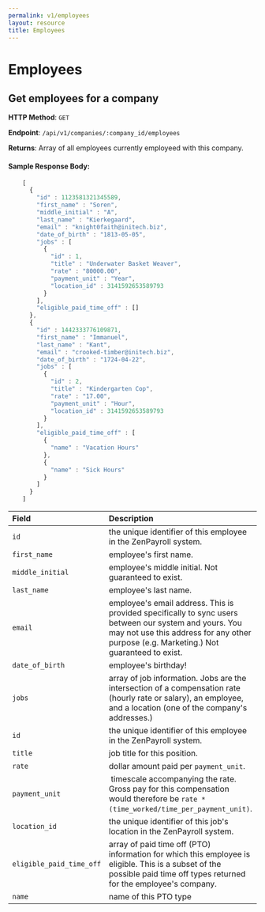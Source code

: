 ```yaml
---
permalink: v1/employees
layout: resource
title: Employees
---
```


# Employees

## Get employees for a company

**HTTP Method**: `GET`

**Endpoint**: `/api/v1/companies/:company_id/employees`

**Returns**: Array of all employees currently employeed with this company.

#### Sample Response Body:

```javascript
    [
      {
        "id" : 1123581321345589,
        "first_name" : "Soren",
        "middle_initial" : "A",
        "last_name" : "Kierkegaard",
        "email" : "knight0faith@initech.biz",
        "date_of_birth" : "1813-05-05",
        "jobs" : [
          {
            "id" : 1,
            "title" : "Underwater Basket Weaver",
            "rate" : "80000.00",
            "payment_unit" : "Year",
            "location_id" : 3141592653589793
          }
        ],
        "eligible_paid_time_off" : []
      },
      {
        "id" : 1442333776109871,
        "first_name" : "Immanuel",
        "last_name" : "Kant",
        "email" : "crooked-timber@initech.biz",
        "date_of_birth" : "1724-04-22",
        "jobs" : [
          {
            "id" : 2,
            "title" : "Kindergarten Cop",
            "rate" : "17.00",
            "payment_unit" : "Hour",
            "location_id" : 3141592653589793
          }
        ],
        "eligible_paid_time_off" : [
          {
            "name" : "Vacation Hours"
          },
          {
            "name" : "Sick Hours"
          }
        ]
      }
    ]
```

| Field                     | Description
| :----------               |:-------------
| `id`                      | the unique identifier of this employee in the ZenPayroll system.
| `first_name`              | employee's first name.
| `middle_initial`          | employee's middle initial. Not guaranteed to exist.
| `last_name`               | employee's last name.
| `email`                   | employee's email address. This is provided specifically to sync users between our system and yours. You may not use this address for any other purpose (e.g. Marketing.) Not guaranteed to exist.
| `date_of_birth`           | employee's birthday!
| `jobs`                    | array of job information. Jobs are the intersection of a compensation rate (hourly rate or salary), an employee, and a location (one of the company's addresses.)
| `id`                      | the unique identifier of this employee in the ZenPayroll system.
| `title`                   | job title for this position.
| `rate`                    | dollar amount paid per `payment_unit`.
| `payment_unit`            | timescale accompanying the rate. Gross pay for this compensation would therefore be `rate * (time_worked/time_per_payment_unit)`.
| `location_id`             | the unique identifier of this job's location in the ZenPayroll system.
| `eligible_paid_time_off`  | array of paid time off (PTO) information for which this employee is eligible. This is a subset of the possible paid time off types returned for the employee's company.
| `name`                    | name of this PTO type
